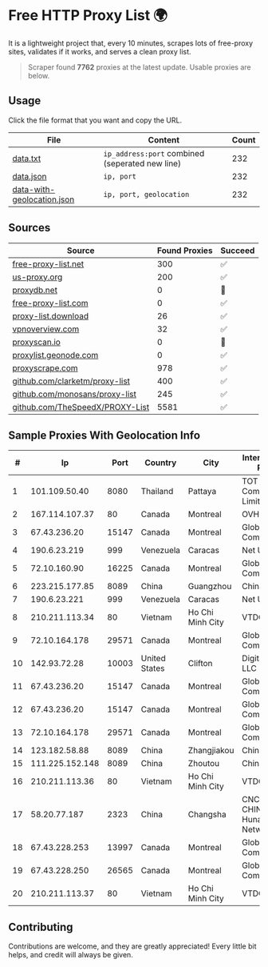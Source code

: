 
# Free HTTP Proxy List 🌍

It is a lightweight project that, every 10 minutes, scrapes lots of free-proxy sites, validates if it works, and serves a clean proxy list.


> Scraper found **7762** proxies at the latest update. Usable proxies are below.

## Usage

Click the file format that you want and copy the URL.


|File|Content|Count|
|----|-------|-----|
|[data.txt](https://raw.githubusercontent.com/themiralay/Proxy-List-World/master/data.txt)|`ip_address:port` combined (seperated new line)|232|
|[data.json](https://raw.githubusercontent.com/themiralay/Proxy-List-World/master/data.json)|`ip, port`|232|
|[data-with-geolocation.json](https://raw.githubusercontent.com/themiralay/Proxy-List-World/master/data-with-geolocation.json)|`ip, port, geolocation`|232|

## Sources

|Source|Found Proxies|Succeed|
|------|-------------|-------|
|[free-proxy-list.net](https://free-proxy-list.net)|300|✅|
|[us-proxy.org](https://www.us-proxy.org)|200|✅|
|[proxydb.net](http://proxydb.net)|0|🚫|
|[free-proxy-list.com](https://free-proxy-list.com/?page=&port=&type%5B%5D=http&type%5B%5D=https&up_time=0&search=Search)|0|✅|
|[proxy-list.download](https://www.proxy-list.download/HTTP)|26|✅|
|[vpnoverview.com](https://vpnoverview.com/privacy/anonymous-browsing/free-proxy-servers)|32|✅|
|[proxyscan.io](https://www.proxyscan.io)|0|🚫|
|[proxylist.geonode.com](https://proxylist.geonode.com/api/proxy-list?limit=300&page=1&sort_by=lastChecked&sort_type=desc&protocols=http,https)|0|✅|
|[proxyscrape.com](https://api.proxyscrape.com/v2/?request=displayproxies&protocol=http&timeout=10000&country=all&ssl=all&anonymity=all)|978|✅|
|[github.com/clarketm/proxy-list](https://raw.githubusercontent.com/clarketm/proxy-list/master/proxy-list-raw.txt)|400|✅|
|[github.com/monosans/proxy-list](https://raw.githubusercontent.com/monosans/proxy-list/main/proxies/http.txt)|245|✅|
|[github.com/TheSpeedX/PROXY-List](https://raw.githubusercontent.com/TheSpeedX/PROXY-List/master/http.txt)|5581|✅|


## Sample Proxies With Geolocation Info

|#|Ip|Port|Country|City|Internet Service Provider|
|-|--|----|-------|----|-------------------------|
|1|101.109.50.40|8080|Thailand|Pattaya|TOT Public Company Limited|
|2|167.114.107.37|80|Canada|Montreal|OVH SAS|
|3|67.43.236.20|15147|Canada|Montreal|GloboTech Communications|
|4|190.6.23.219|999|Venezuela|Caracas|Net Uno|
|5|72.10.160.90|16225|Canada|Montreal|GloboTech Communications|
|6|223.215.177.85|8089|China|Guangzhou|Chinanet|
|7|190.6.23.221|999|Venezuela|Caracas|Net Uno|
|8|210.211.113.34|80|Vietnam|Ho Chi Minh City|VTDC|
|9|72.10.164.178|29571|Canada|Montreal|GloboTech Communications|
|10|142.93.72.28|10003|United States|Clifton|DigitalOcean, LLC|
|11|67.43.236.20|15147|Canada|Montreal|GloboTech Communications|
|12|67.43.236.20|15147|Canada|Montreal|GloboTech Communications|
|13|72.10.164.178|29571|Canada|Montreal|GloboTech Communications|
|14|123.182.58.88|8089|China|Zhangjiakou|China Telecom|
|15|111.225.152.148|8089|China|Zhoutou|China Telecom|
|16|210.211.113.36|80|Vietnam|Ho Chi Minh City|VTDC|
|17|58.20.77.187|2323|China|Changsha|CNC Group CHINA169 Hunan Province Network|
|18|67.43.228.253|13997|Canada|Montreal|GloboTech Communications|
|19|67.43.228.250|26565|Canada|Montreal|GloboTech Communications|
|20|210.211.113.37|80|Vietnam|Ho Chi Minh City|VTDC|



## Contributing

Contributions are welcome, and they are greatly appreciated! Every
little bit helps, and credit will always be given.

